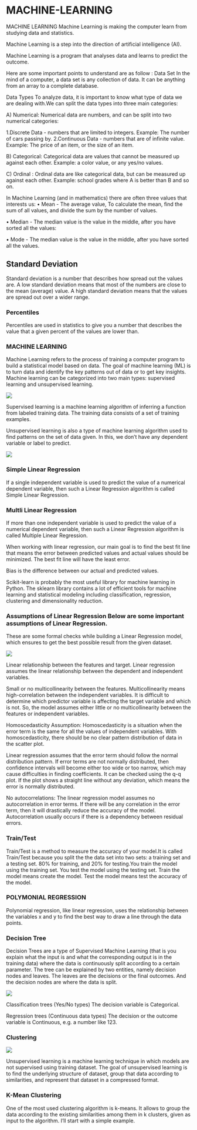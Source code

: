 # MACHINE-LEARNING

MACHINE LEARNING 
Machine Learning is making the computer learn from studying data and statistics.

Machine Learning is a step into the direction of artificial intelligence (AI).

Machine Learning is a program that analyses data and learns to predict the outcome.

Here are some important points to understand are as follow :
Data Set
In the mind of a computer, a data set is any collection of data. It can be anything from an array to a complete database.

Data Types
To analyze data, it is important to know what type of data we are dealing with.We can split the data types into three main categories:

A) Numerical: Numerical data are numbers, and can be split into two numerical categories:

1.Discrete Data - numbers that are limited to integers. Example: The number of cars passing by.
2.Continuous Data - numbers that are of infinite value. Example: The price of an item, or the size of an item.

B) Categorical: Categorical data are values that cannot be measured up against each other. Example: a color value, or any yes/no values.

C) Ordinal : Ordinal data are like categorical data, but can be measured up against each other. Example: school grades where A is better than B and so on.

In Machine Learning (and in mathematics) there are often three values that interests us:
•	Mean - The average value, To calculate the mean, find the sum of all values, and divide the sum by the number of values.

•	Median - The median value is the value in the middle, after you have sorted all the values:

•	Mode - The median value is the value in the middle, after you have sorted all the values.

## Standard Deviation
Standard deviation is a number that describes how spread out the values are.
A low standard deviation means that most of the numbers are close to the mean (average) value.
A high standard deviation means that the values are spread out over a wider range.

### Percentiles
Percentiles are used in statistics to give you a number that describes the value that a given percent of the values are lower than.

### MACHINE LEARNING
Machine Learning refers to the process of training a computer program to build a statistical model based on data. The goal of machine learning (ML) is to turn data and identify the key patterns out of data or to get key insights.
Machine learning can be categorized into two main types: supervised learning and unsupervised learning.

![](https://github.com/SOMYYA1/MACHINE-LEARNING/blob/main/TYPES%20OF%20ML.png)


Supervised learning is a machine learning algorithm of inferring a function from labeled training data. The training data consists of a set of training examples.

Unsupervised learning is also a type of machine learning algorithm used to find patterns on the set of data given. In this, we don’t have any dependent variable or label to predict.

![](https://github.com/SOMYYA1/MACHINE-LEARNING/blob/main/Supervised%20and%20Unsupervised.png)


### Simple Linear Regression 
If a single independent variable is used to predict the value of a numerical dependent variable, then such a Linear Regression algorithm is called Simple Linear Regression.

### Multli  Linear Regression
If more than one independent variable is used to predict the value of a numerical dependent variable, then such a Linear Regression algorithm is called Multiple Linear Regression.

When working with linear regression, our main goal is to find the best fit line that means the error between predicted values and actual values should be minimized. The best fit line will have the least error.

Bias is the difference between our actual and predicted values.

Scikit-learn is probably the most useful library for machine learning in Python. The sklearn library contains a lot of efficient tools for machine learning and statistical modeling including classification, regression, clustering and dimensionality reduction.

### Assumptions of Linear Regression Below are some important assumptions of Linear Regression.
These are some formal checks while building a Linear Regression model, which ensures to get the best possible result from the given dataset.

![](https://github.com/SOMYYA1/MACHINE-LEARNING/blob/main/assumption%20of%20linear%20reg..png)


Linear relationship between the features and target.
Linear regression assumes the linear relationship between the dependent and independent variables.

Small or no multicollinearity between the features.
Multicollinearity means high-correlation between the independent variables.
It is difficult to determine which predictor variable is affecting the target variable and which is not. So, the model assumes either little or no multicollinearity between the features or independent variables.

Homoscedasticity Assumption:
Homoscedasticity is a situation when the error term is the same for all the values of independent variables. With homoscedasticity, there should be no clear pattern distribution of data in the scatter plot.

Linear regression assumes that the error term should follow the normal distribution pattern. If error terms are not normally distributed, then confidence intervals will become either too wide or too narrow, which may cause difficulties in finding coefficients. 
It can be checked using the q-q plot. If the plot shows a straight line without any deviation, which means the error is normally distributed.

No autocorrelations: The linear regression model assumes no autocorrelation in error terms. If there will be any correlation in the error term, then it will drastically reduce the accuracy of the model. Autocorrelation usually occurs if there is a dependency between residual errors.

### Train/Test
Train/Test is a method to measure the accuracy of your model.It is called Train/Test because you split the the data set into two sets: a training set and a testing set. 80% for training, and 20% for testing.You train the model using the training set.
You test the model using the testing set. Train the model means create the model. Test the model means test the accuracy of the model.

### POLYMONIAL REGRESSION 
Polynomial regression, like linear regression, uses the relationship between the variables x and y to find the best way to draw a line through the data points.
 

### Decision Tree 
Decision Trees are a type of Supervised Machine Learning (that is you explain what the input is and what the corresponding output is in the training data) where the data is continuously split according to a certain parameter. The tree can be explained by two entities, namely decision nodes and leaves. The leaves are the decisions or the final outcomes. And the decision nodes are where the data is split.

![](https://github.com/SOMYYA1/MACHINE-LEARNING/blob/main/decisiontree%20process.png)

Classification trees (Yes/No types) 
The decision variable is Categorical.

Regression trees (Continuous data types)
The decision or the outcome variable is Continuous, e.g. a number like 123.

### Clustering

![](https://github.com/SOMYYA1/MACHINE-LEARNING/blob/main/cluster.jfif)



Unsupervised learning is a machine learning technique in which models are not supervised using training dataset. 
The goal of unsupervised learning is to find the underlying structure of dataset, group that data according to similarities, and represent that dataset in a compressed format.

### K-Mean Clustering
One of the most used clustering algorithm is k-means. It allows to group the data according to the existing similarities among them in k clusters, given as input to the algorithm. I’ll start with a simple example. 







